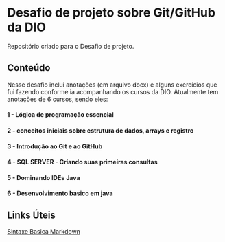 # Desafio de projeto sobre Git/GitHub da DIO
Repositório criado para o Desafio de projeto.

## Conteúdo 
Nesse desafio inclui anotações (em arquivo docx) e alguns exercícios  que fui fazendo conforme ia acompanhando os cursos da DIO.
Atualmente tem anotações de 6 cursos, sendo eles:
#### 1 - Lógica de programação essencial
#### 2 - conceitos iniciais sobre estrutura de dados, arrays e registro
#### 3 - Introdução ao Git e ao GitHub

#### 4 - SQL SERVER - Criando suas primeiras consultas

#### 5 - Dominando IDEs Java

#### 6 - Desenvolvimento basico em java

## Links Úteis

[Sintaxe Basica Markdown](https://www.markdownguide.org/basic-syntax/)
